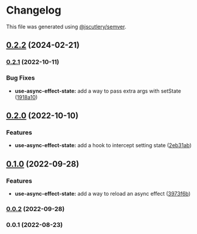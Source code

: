 # Changelog

This file was generated using [@jscutlery/semver](https://github.com/jscutlery/semver).

## [0.2.2](https://github.com/justicointeractive/caliobase/compare/use-async-effect-state-0.2.1...use-async-effect-state-0.2.2) (2024-02-21)

### [0.2.1](https://github.com/justicointeractive/caliobase/compare/use-async-effect-state-0.2.0...use-async-effect-state-0.2.1) (2022-10-11)


### Bug Fixes

* **use-async-effect-state:** add a way to pass extra args with setState ([1918a10](https://github.com/justicointeractive/caliobase/commit/1918a106c2d1e0adf031bc3d3cc80f63cdbc553b))

## [0.2.0](https://github.com/justicointeractive/caliobase/compare/use-async-effect-state-0.1.0...use-async-effect-state-0.2.0) (2022-10-10)


### Features

* **use-async-effect-state:** add a hook to intercept setting state ([2eb31ab](https://github.com/justicointeractive/caliobase/commit/2eb31ab2180c13dbe4814fe88fff30fce7611a97))

## [0.1.0](https://github.com/justicointeractive/caliobase/compare/use-async-effect-state-0.0.2...use-async-effect-state-0.1.0) (2022-09-28)


### Features

* **use-async-effect-state:** add a way to reload an async effect ([3973f6b](https://github.com/justicointeractive/caliobase/commit/3973f6bddc461d40d5483def998f09d3dab4b79d))

### [0.0.2](https://github.com/justicointeractive/caliobase/compare/use-async-effect-state-0.0.1...use-async-effect-state-0.0.2) (2022-09-28)

### 0.0.1 (2022-08-23)
